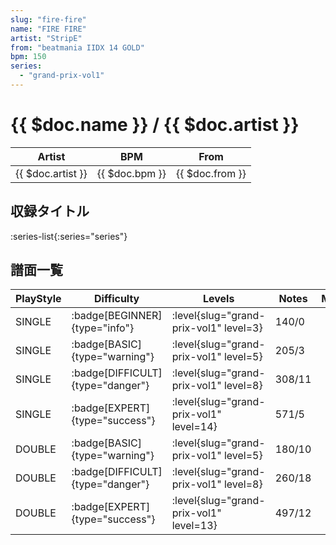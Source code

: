 ```yaml
---
slug: "fire-fire"
name: "FIRE FIRE"
artist: "StripE"
from: "beatmania IIDX 14 GOLD"
bpm: 150
series:
  - "grand-prix-vol1"
---
```


# {{ $doc.name }} / {{ $doc.artist }}

|Artist|BPM|From|
|------|---|----|
|{{ $doc.artist }}|{{ $doc.bpm }}|{{ $doc.from }}|

## 収録タイトル

:series-list{:series="series"}

## 譜面一覧

|PlayStyle|Difficulty|Levels|Notes|Movie|
|---------|----------|------|-----|-----|
|SINGLE| :badge[BEGINNER]{type="info"}|<div class="field is-grouped is-grouped-multiline"> :level{slug="grand-prix-vol1" level=3}</div>|140/0||
|SINGLE| :badge[BASIC]{type="warning"}|<div class="field is-grouped is-grouped-multiline"> :level{slug="grand-prix-vol1" level=5}</div>|205/3||
|SINGLE| :badge[DIFFICULT]{type="danger"}|<div class="field is-grouped is-grouped-multiline"> :level{slug="grand-prix-vol1" level=8}</div>|308/11||
|SINGLE| :badge[EXPERT]{type="success"}|<div class="field is-grouped is-grouped-multiline"> :level{slug="grand-prix-vol1" level=14}</div>|571/5||
|DOUBLE| :badge[BASIC]{type="warning"}|<div class="field is-grouped is-grouped-multiline"> :level{slug="grand-prix-vol1" level=5}</div>|180/10||
|DOUBLE| :badge[DIFFICULT]{type="danger"}|<div class="field is-grouped is-grouped-multiline"> :level{slug="grand-prix-vol1" level=8}</div>|260/18||
|DOUBLE| :badge[EXPERT]{type="success"}|<div class="field is-grouped is-grouped-multiline"> :level{slug="grand-prix-vol1" level=13}</div>|497/12||
